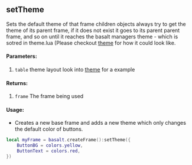 ## setTheme
Sets the default theme of that frame children objects always try to get the theme of its parent frame, if it does not exist it goes to its parent parent frame, and so on until it reaches the basalt managers theme - which is sotred in theme.lua (Please checkout [theme](https://github.com/Pyroxenium/Basalt/blob/master/Basalt/theme.lua) for how it could look like.

#### Parameters: 
1. `table` theme layout look into [theme](https://github.com/Pyroxenium/Basalt/blob/master/Basalt/theme.lua) for a example

#### Returns:
1. `frame` The frame being used

#### Usage:
* Creates a new base frame and adds a new theme which only changes the default color of buttons.
```lua
local myFrame = basalt.createFrame():setTheme({
    ButtonBG = colors.yellow,
    ButtonText = colors.red,
})
```